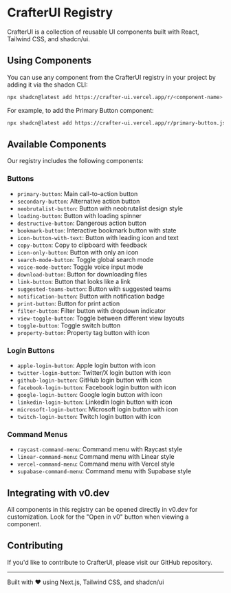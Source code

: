 # CrafterUI Registry

CrafterUI is a collection of reusable UI components built with React, Tailwind CSS, and shadcn/ui.

## Using Components

You can use any component from the CrafterUI registry in your project by adding it via the shadcn CLI:

```bash
npx shadcn@latest add https://crafter-ui.vercel.app/r/<component-name>.json
```

For example, to add the Primary Button component:

```bash
npx shadcn@latest add https://crafter-ui.vercel.app/r/primary-button.json
```

## Available Components

Our registry includes the following components:

### Buttons
- `primary-button`: Main call-to-action button
- `secondary-button`: Alternative action button
- `neobrutalist-button`: Button with neobrutalist design style
- `loading-button`: Button with loading spinner
- `destructive-button`: Dangerous action button
- `bookmark-button`: Interactive bookmark button with state
- `icon-button-with-text`: Button with leading icon and text
- `copy-button`: Copy to clipboard with feedback
- `icon-only-button`: Button with only an icon
- `search-mode-button`: Toggle global search mode
- `voice-mode-button`: Toggle voice input mode
- `download-button`: Button for downloading files
- `link-button`: Button that looks like a link
- `suggested-teams-button`: Button with suggested teams
- `notification-button`: Button with notification badge
- `print-button`: Button for print action
- `filter-button`: Filter button with dropdown indicator
- `view-toggle-button`: Toggle between different view layouts
- `toggle-button`: Toggle switch button
- `property-button`: Property tag button with icon

### Login Buttons
- `apple-login-button`: Apple login button with icon
- `twitter-login-button`: Twitter/X login button with icon
- `github-login-button`: GitHub login button with icon
- `facebook-login-button`: Facebook login button with icon
- `google-login-button`: Google login button with icon
- `linkedin-login-button`: LinkedIn login button with icon
- `microsoft-login-button`: Microsoft login button with icon
- `twitch-login-button`: Twitch login button with icon

### Command Menus
- `raycast-command-menu`: Command menu with Raycast style
- `linear-command-menu`: Command menu with Linear style
- `vercel-command-menu`: Command menu with Vercel style
- `supabase-command-menu`: Command menu with Supabase style

## Integrating with v0.dev

All components in this registry can be opened directly in v0.dev for customization. Look for the "Open in v0" button when viewing a component.

## Contributing

If you'd like to contribute to CrafterUI, please visit our GitHub repository.

---

Built with ❤️ using Next.js, Tailwind CSS, and shadcn/ui 